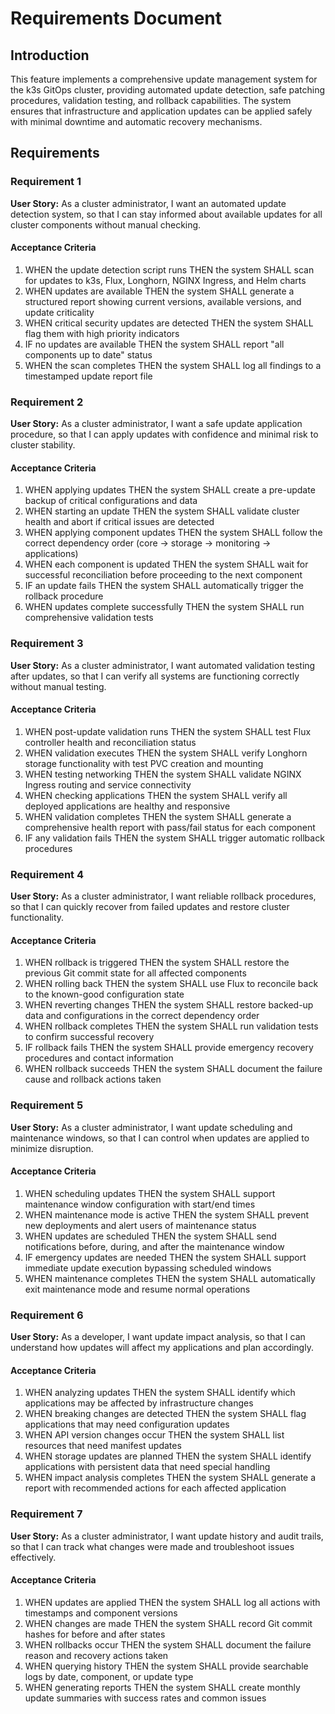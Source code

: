 # Requirements Document

## Introduction

This feature implements a comprehensive update management system for the k3s GitOps cluster, providing automated update detection, safe patching procedures, validation testing, and rollback capabilities. The system ensures that infrastructure and application updates can be applied safely with minimal downtime and automatic recovery mechanisms.

## Requirements

### Requirement 1

**User Story:** As a cluster administrator, I want an automated update detection system, so that I can stay informed about available updates for all cluster components without manual checking.

#### Acceptance Criteria

1. WHEN the update detection script runs THEN the system SHALL scan for updates to k3s, Flux, Longhorn, NGINX Ingress, and Helm charts
2. WHEN updates are available THEN the system SHALL generate a structured report showing current versions, available versions, and update criticality
3. WHEN critical security updates are detected THEN the system SHALL flag them with high priority indicators
4. IF no updates are available THEN the system SHALL report "all components up to date" status
5. WHEN the scan completes THEN the system SHALL log all findings to a timestamped update report file

### Requirement 2

**User Story:** As a cluster administrator, I want a safe update application procedure, so that I can apply updates with confidence and minimal risk to cluster stability.

#### Acceptance Criteria

1. WHEN applying updates THEN the system SHALL create a pre-update backup of critical configurations and data
2. WHEN starting an update THEN the system SHALL validate cluster health and abort if critical issues are detected
3. WHEN applying component updates THEN the system SHALL follow the correct dependency order (core → storage → monitoring → applications)
4. WHEN each component is updated THEN the system SHALL wait for successful reconciliation before proceeding to the next component
5. IF an update fails THEN the system SHALL automatically trigger the rollback procedure
6. WHEN updates complete successfully THEN the system SHALL run comprehensive validation tests

### Requirement 3

**User Story:** As a cluster administrator, I want automated validation testing after updates, so that I can verify all systems are functioning correctly without manual testing.

#### Acceptance Criteria

1. WHEN post-update validation runs THEN the system SHALL test Flux controller health and reconciliation status
2. WHEN validation executes THEN the system SHALL verify Longhorn storage functionality with test PVC creation and mounting
3. WHEN testing networking THEN the system SHALL validate NGINX Ingress routing and service connectivity
4. WHEN checking applications THEN the system SHALL verify all deployed applications are healthy and responsive
5. WHEN validation completes THEN the system SHALL generate a comprehensive health report with pass/fail status for each component
6. IF any validation fails THEN the system SHALL trigger automatic rollback procedures

### Requirement 4

**User Story:** As a cluster administrator, I want reliable rollback procedures, so that I can quickly recover from failed updates and restore cluster functionality.

#### Acceptance Criteria

1. WHEN rollback is triggered THEN the system SHALL restore the previous Git commit state for all affected components
2. WHEN rolling back THEN the system SHALL use Flux to reconcile back to the known-good configuration state
3. WHEN reverting changes THEN the system SHALL restore backed-up data and configurations in the correct dependency order
4. WHEN rollback completes THEN the system SHALL run validation tests to confirm successful recovery
5. IF rollback fails THEN the system SHALL provide emergency recovery procedures and contact information
6. WHEN rollback succeeds THEN the system SHALL document the failure cause and rollback actions taken

### Requirement 5

**User Story:** As a cluster administrator, I want update scheduling and maintenance windows, so that I can control when updates are applied to minimize disruption.

#### Acceptance Criteria

1. WHEN scheduling updates THEN the system SHALL support maintenance window configuration with start/end times
2. WHEN maintenance mode is active THEN the system SHALL prevent new deployments and alert users of maintenance status
3. WHEN updates are scheduled THEN the system SHALL send notifications before, during, and after the maintenance window
4. IF emergency updates are needed THEN the system SHALL support immediate update execution bypassing scheduled windows
5. WHEN maintenance completes THEN the system SHALL automatically exit maintenance mode and resume normal operations

### Requirement 6

**User Story:** As a developer, I want update impact analysis, so that I can understand how updates will affect my applications and plan accordingly.

#### Acceptance Criteria

1. WHEN analyzing updates THEN the system SHALL identify which applications may be affected by infrastructure changes
2. WHEN breaking changes are detected THEN the system SHALL flag applications that may need configuration updates
3. WHEN API version changes occur THEN the system SHALL list resources that need manifest updates
4. WHEN storage updates are planned THEN the system SHALL identify applications with persistent data that need special handling
5. WHEN impact analysis completes THEN the system SHALL generate a report with recommended actions for each affected application

### Requirement 7

**User Story:** As a cluster administrator, I want update history and audit trails, so that I can track what changes were made and troubleshoot issues effectively.

#### Acceptance Criteria

1. WHEN updates are applied THEN the system SHALL log all actions with timestamps and component versions
2. WHEN changes are made THEN the system SHALL record Git commit hashes for before and after states
3. WHEN rollbacks occur THEN the system SHALL document the failure reason and recovery actions taken
4. WHEN querying history THEN the system SHALL provide searchable logs by date, component, or update type
5. WHEN generating reports THEN the system SHALL create monthly update summaries with success rates and common issues
